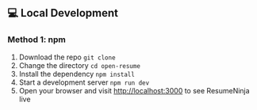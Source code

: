 ## 💻 Local Development

### Method 1: npm

1. Download the repo `git clone`
2. Change the directory `cd open-resume`
3. Install the dependency `npm install`
4. Start a development server `npm run dev`
5. Open your browser and visit [http://localhost:3000](http://localhost:3000) to see ResumeNinja live
